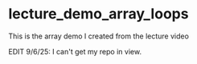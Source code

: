# lecture_demo_array_loops
This is the array demo I created from the lecture video

EDIT 9/6/25: I can't get my repo in view.
